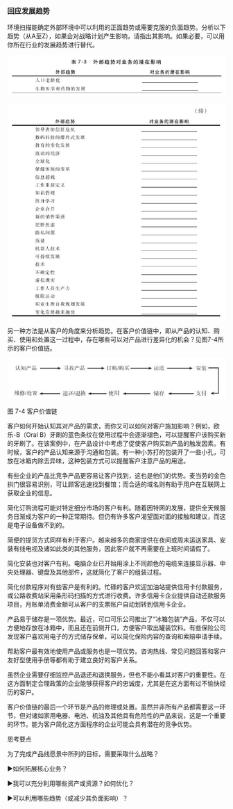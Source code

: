### 回应发展趋势

环境扫描能确定外部环境中可以利用的正面趋势或需要克服的负面趋势。分析以下趋势（从A至Z），如果会对战略计划产生影响，请指出其影响。如果必要，可以用你所在行业的发展趋势进行替代。

![](images/image01266.jpeg)

![](images/image01267.jpeg)

另一种方法是从客户的角度来分析趋势。在客户价值链中，即从产品的认知、购买、使用和处置这一过程中，存在哪些可以对产品进行差异化的机会？见图7-4所示的客户价值链。

![](images/image01268.jpeg)

图 7-4 客户价值链 

客户如何开始认知其对产品的需求，而你又可以如何对客户施加影响？例如，欧乐-B（Oral B）牙刷的蓝色条纹在使用过程中会逐渐褪色，可以提醒客户该购买新的牙刷了。在该案例中，在产品设计中考虑了促使客户购买新产品的触发因素。有时候，客户的产品认知来源于沟通和包装。有一种小苏打的包装开了一些小孔，可放在冰箱内除去异味，这种包装方式可以提醒客户注意产品的用途。

有些企业的产品比竞争产品更容易让客户找到，这也是他们的优势。麦当劳的金色拱门很容易识别，可让顾客迅速找到餐馆；而合适的域名则有助于用户在互联网上获取企业的信息。

简化订购流程可能对特定细分市场的客户有利。随着因特网的发展，提供全天候服务日渐成为客户的一种正常期待。但仍有许多客户渴望面对面的接触和建议，而这是电子设备做不到的。

简便的提货方式同样有利于客户。越来越多的商家提供在夜间或周末运送家具、安装有线电视及诸如此类的其他服务，因此客户就不再需要在上班时间请假了。

简化安装也对客户有利。电脑企业已开始用涂上不同颜色的电缆来连接显示器、中央处理器、键盘及其他部件，这就简化了客户的组装过程。

简化付款程序对有些客户是有利的。忙碌的客户欢迎加油站提供信用卡付款服务，或公路收费站采用条形码扫描的方式进行收费。许多信用卡企业提供自动还款服务项目，月账单消费金额可从客户的支票账户自动划转到信用卡企业。

产品易于储存是一项优势。最近，可口可乐公司推出了“冰箱包装”产品，不仅可以方便地存放在冰箱中，而且还在前侧开口，方便客户取出罐装饮料。有些保险公司发现客户喜欢用电子的方式储存保单，可以简化保险内容的查询和索赔申请手续。

帮助客户最有效地使用产品或服务也是一项优势。咨询热线、常见问题回答和客户友好型使用手册等都有助于建立良好的客户关系。

虽然企业需要仔细监控产品退还和退换服务，但也不能小看其对客户的重要性。在这方面制定合理政策的企业能够获得客户的忠诚度，尤其是在这方面有过不愉快经历的客户。

客户价值链的最后一个环节是产品的修理或处置。虽然并非所有产品都需要这一环节，但对诸如家用电器、电池、机油及其他具有危险性的产品来说，这是一个重要的环节。能为客户简化这方面程序的企业可能会具有潜在的竞争优势。

思考要点

为了完成产品线愿景中所列的目标，需要采取什么战略？

▶如何拓展核心业务？

▶我可以充分利用哪些资产或资源？如何优化？

▶可以利用哪些趋势（或减少其负面影响）？
